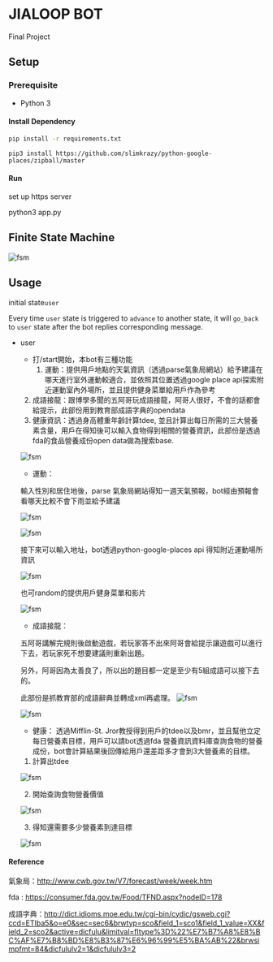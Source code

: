 # JIALOOP BOT

Final Project

## Setup
### Prerequisite
* Python 3


#### Install Dependency
```sh
pip install -r requirements.txt
```

```
pip3 install https://github.com/slimkrazy/python-google-places/zipball/master
```

#### Run
set up https server

python3 app.py

## Finite State Machine
![fsm](./show-fsm.png)

## Usage
initial state`user`

Every time `user` state is triggered to `advance` to another state, it will `go_back` to `user` state after the bot replies corresponding message.

* user

    * 打/start開始，本bot有三種功能
        1. 運動：提供用戶地點的天氣資訊（透過parse氣象局網站）給予建議在哪天進行室外運動較適合，並依照其位置透過google place api探索附近運動室內外場所，並且提供健身菜單給用戶作為參考
	2. 成語接龍：跟博學多聞的五阿哥玩成語接龍，阿哥人很好，不會的話都會給提示，此部份用到教育部成語字典的opendata
	3. 健康資訊：透過身高體重年齡計算tdee, 並且計算出每日所需的三大營養素含量，用戶在得知後可以輸入食物得到相關的營養資訊，此部份是透過fda的食品營養成份open data做為搜索base.
	
    ![fsm](./first.png)

    * 運動：
    
	輸入性別和居住地後，parse 氣象局網站得知一週天氣預報，bot經由預報會看哪天比較不會下雨並給予建議
	
	![fsm](./weather_info.png)
	
	![fsm](./recommand.png)
	
	接下來可以輸入地址，bot透過python-google-places api 得知附近運動場所資訊
	
	![fsm](./park_info.png)

	也可random的提供用戶健身菜單和影片
	
	![fsm](./menu_info.png)

    * 成語接龍：
    
	五阿哥講解完規則後啟動遊戲，若玩家答不出來阿哥會給提示讓遊戲可以進行下去，若玩家死不想要建議則重新出題。	
	
	另外，阿哥因為太善良了，所以出的題目都一定是至少有5組成語可以接下去的。
	
	此部份是抓教育部的成語辭典並轉成xml再處理。
	![fsm](./start.png)
	
	![fsm](./re.png)
	

    * 健康：
	透過Mifflin-St. Jror教授得到用戶的tdee以及bmr，並且幫他立定每日營養素目標，用戶可以請bot透過fda 營養資訊資料庫查詢食物的營養成份，bot會計算結果後回傳給用戶還差距多才會到3大營養素的目標。
	
	1. 計算出tdee	
	
	![fsm](./tdee.png)
	
	2. 開始查詢食物營養價值
	
	![fsm](./food.png)
	
	3. 得知還需要多少營養素到達目標
	
	![fsm](./remain.png)
	

#### Reference
氣象局：http://www.cwb.gov.tw/V7/forecast/week/week.htm

fda : https://consumer.fda.gov.tw/Food/TFND.aspx?nodeID=178

成語字典：http://dict.idioms.moe.edu.tw/cgi-bin/cydic/gsweb.cgi?ccd=ETIba5&o=e0&sec=sec6&brwtyp=sco&field_1=sco1&field_1_value=XX&field_2=sco2&active=dicfulu&limitval=fltype%3D%22%E7%B7%A8%E8%BC%AF%E7%B8%BD%E8%B3%87%E6%96%99%E5%BA%AB%22&brwsimpfmt=84&dicfululv2=1&dicfululv3=2
